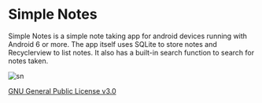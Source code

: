 # Simple Notes
Simple Notes is a simple note taking app for android devices running with Android 6 or more. The app itself uses SQLite to store notes and Recyclerview to list notes. It also has a built-in search function to search for notes taken.

![sn](https://user-images.githubusercontent.com/86880248/155611244-fba8ca15-2225-4048-b6b2-74c43e12086d.png)

[GNU General Public License v3.0](https://github.com/efecdml/Simple-Notes/blob/master/LICENSE)
